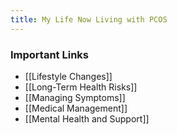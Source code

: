 ```yaml
---
title: My Life Now Living with PCOS
---
```


### Important Links 

- [[Lifestyle Changes]]
- [[Long-Term Health Risks]]
- [[Managing Symptoms]]
- [[Medical Management]]
- [[Mental Health and Support]]